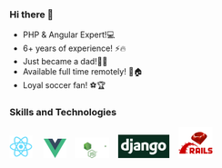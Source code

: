 ### Hi there 👋
- PHP & Angular Expert!💻
- 6+ years of experience! ⚡🔥
- Just became a dad!💖👨
- Available full time remotely! 👋🏠
- Loyal soccer fan! ⚽🏆

### Skills and Technologies

<img src="https://raw.githubusercontent.com/edwardcdev/edwardcdev/main/logos/react.svg" height="auto" width="40"> &nbsp;&nbsp;&nbsp;
<img src="https://raw.githubusercontent.com/edwardcdev/edwardcdev/main/logos/vue.png" height="auto" width="40">&nbsp;&nbsp;&nbsp;
<img src="https://raw.githubusercontent.com/edwardcdev/edwardcdev/main/logos/node.js.svg" height="auto" width="60">&nbsp;&nbsp;&nbsp;
<img src="https://raw.githubusercontent.com/edwardcdev/edwardcdev/main/logos/django.png" height="auto" width="90">&nbsp;&nbsp;&nbsp;
<img src="https://raw.githubusercontent.com/edwardcdev/edwardcdev/main/logos/ror.png" height="auto" width="60">&nbsp;&nbsp;&nbsp;

